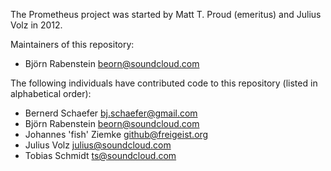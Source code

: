 The Prometheus project was started by Matt T. Proud (emeritus) and
Julius Volz in 2012.

Maintainers of this repository:

* Björn Rabenstein <beorn@soundcloud.com>

The following individuals have contributed code to this repository
(listed in alphabetical order):

* Bernerd Schaefer <bj.schaefer@gmail.com>
* Björn Rabenstein <beorn@soundcloud.com>
* Johannes 'fish' Ziemke <github@freigeist.org>
* Julius Volz <julius@soundcloud.com>
* Tobias Schmidt <ts@soundcloud.com>
